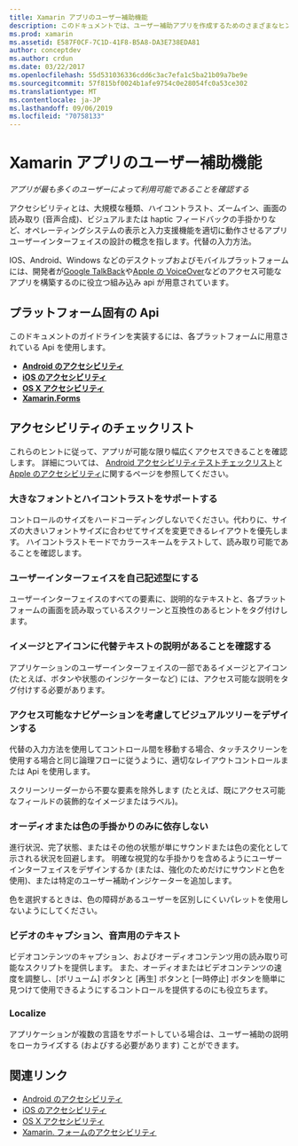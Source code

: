 ```yaml
---
title: Xamarin アプリのユーザー補助機能
description: このドキュメントでは、ユーザー補助アプリを作成するためのさまざまなヒントを提供します。 たとえば、大きなフォント、ハイコントラスト、自己記述型のインターフェイスなどに関する推奨事項が含まれています。
ms.prod: xamarin
ms.assetid: E587F0CF-7C1D-41F8-B5A8-DA3E738EDA81
author: conceptdev
ms.author: crdun
ms.date: 03/22/2017
ms.openlocfilehash: 55d531036336cdd6c3ac7efa1c5ba21b09a7be9e
ms.sourcegitcommit: 57f815bf0024b1afe9754c0e28054fc0a53ce302
ms.translationtype: MT
ms.contentlocale: ja-JP
ms.lasthandoff: 09/06/2019
ms.locfileid: "70758133"
---
```

# <a name="accessibility-in-xamarin-apps"></a>Xamarin アプリのユーザー補助機能

_アプリが最も多くのユーザーによって利用可能であることを確認する_

アクセシビリティとは、大規模な種類、ハイコントラスト、ズームイン、画面の読み取り (音声合成)、ビジュアルまたは haptic フィードバックの手掛かりなど、オペレーティングシステムの表示と入力支援機能を適切に動作させるアプリユーザーインターフェイスの設計の概念を指します。代替の入力方法。

IOS、Android、Windows などのデスクトップおよびモバイルプラットフォームには、開発者が[Google TalkBack](https://play.google.com/store/apps/details?id=com.google.android.marvin.talkback)や[Apple の VoiceOver](http://www.apple.com/accessibility/ios/voiceover/)などのアクセス可能なアプリを構築するのに役立つ組み込み api が用意されています。

## <a name="platform-specific-apis"></a>プラットフォーム固有の Api

このドキュメントのガイドラインを実装するには、各プラットフォームに用意されている Api を使用します。

- [**Android のアクセシビリティ**](~/android/app-fundamentals/accessibility.md)
- [**iOS のアクセシビリティ**](~/ios/app-fundamentals/accessibility.md)
- [**OS X アクセシビリティ**](~/mac/app-fundamentals/accessibility.md)
- [**Xamarin.Forms**](~/xamarin-forms/app-fundamentals/accessibility/index.md)

<a name="checklist" />

## <a name="accessibility-checklist"></a>アクセシビリティのチェックリスト

これらのヒントに従って、アプリが可能な限り幅広くアクセスできることを確認します。 詳細については、 [Android アクセシビリティテストチェックリスト](https://developer.android.com/training/accessibility/testing.html)と[Apple のアクセシビリティ](http://www.apple.com/accessibility/)に関するページを参照してください。

### <a name="support-large-fonts-and-high-contrast"></a>大きなフォントとハイコントラストをサポートする

コントロールのサイズをハードコーディングしないでください。代わりに、サイズの大きいフォントサイズに合わせてサイズを変更できるレイアウトを優先します。
ハイコントラストモードでカラースキームをテストして、読み取り可能であることを確認します。

### <a name="make-the-user-interface-self-describing"></a>ユーザーインターフェイスを自己記述型にする

ユーザーインターフェイスのすべての要素に、説明的なテキストと、各プラットフォームの画面を読み取っているスクリーンと互換性のあるヒントをタグ付けします。

### <a name="ensure-that-images-and-icons-have-an-alternate-text-description"></a>イメージとアイコンに代替テキストの説明があることを確認する

アプリケーションのユーザーインターフェイスの一部であるイメージとアイコン (たとえば、ボタンや状態のインジケーターなど) には、アクセス可能な説明をタグ付けする必要があります。

### <a name="design-the-visual-tree-with-accessible-navigation-in-mind"></a>アクセス可能なナビゲーションを考慮してビジュアルツリーをデザインする

代替の入力方法を使用してコントロール間を移動する場合、タッチスクリーンを使用する場合と同じ論理フローに従うように、適切なレイアウトコントロールまたは Api を使用します。

スクリーンリーダーから不要な要素を除外します (たとえば、既にアクセス可能なフィールドの装飾的なイメージまたはラベル)。

### <a name="dont-rely-on-audio-or-color-cues-alone"></a>オーディオまたは色の手掛かりのみに依存しない

進行状況、完了状態、またはその他の状態が単にサウンドまたは色の変化として示される状況を回避します。 明確な視覚的な手掛かりを含めるようにユーザーインターフェイスをデザインするか (または、強化のためだけにサウンドと色を使用)、または特定のユーザー補助インジケーターを追加します。

色を選択するときは、色の障碍があるユーザーを区別しにくいパレットを使用しないようにしてください。

### <a name="captioning-for-video-text-for-audio"></a>ビデオのキャプション、音声用のテキスト

ビデオコンテンツのキャプション、およびオーディオコンテンツ用の読み取り可能なスクリプトを提供します。 また、オーディオまたはビデオコンテンツの速度を調整し、[ボリューム] ボタンと [再生] ボタンと [一時停止] ボタンを簡単に見つけて使用できるようにするコントロールを提供するのにも役立ちます。

### <a name="localize"></a>Localize

アプリケーションが複数の言語をサポートしている場合は、ユーザー補助の説明をローカライズする (およびする必要があります) ことができます。

## <a name="related-links"></a>関連リンク

- [Android のアクセシビリティ](~/android/app-fundamentals/accessibility.md)
- [iOS のアクセシビリティ](~/ios/app-fundamentals/accessibility.md)
- [OS X アクセシビリティ](~/mac/app-fundamentals/accessibility.md)
- [Xamarin. フォームのアクセシビリティ](~/xamarin-forms/app-fundamentals/accessibility/index.md)
